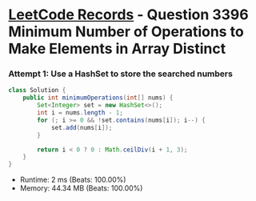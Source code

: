 # [LeetCode Records](../../README.md) - Question 3396 Minimum Number of Operations to Make Elements in Array Distinct

### Attempt 1: Use a HashSet to store the searched numbers
```java
class Solution {
    public int minimumOperations(int[] nums) {
        Set<Integer> set = new HashSet<>();
        int i = nums.length - 1;
        for (; i >= 0 && !set.contains(nums[i]); i--) {
            set.add(nums[i]);
        }

        return i < 0 ? 0 : Math.ceilDiv(i + 1, 3);
    }
}
```
- Runtime: 2 ms (Beats: 100.00%)
- Memory: 44.34 MB (Beats: 100.00%)

<br>
